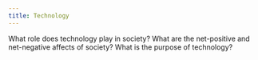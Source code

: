 ```yaml
---
title: Technology
---
```


What role does technology play in society? What are the net-positive and net-negative affects of society? What is the purpose of technology?